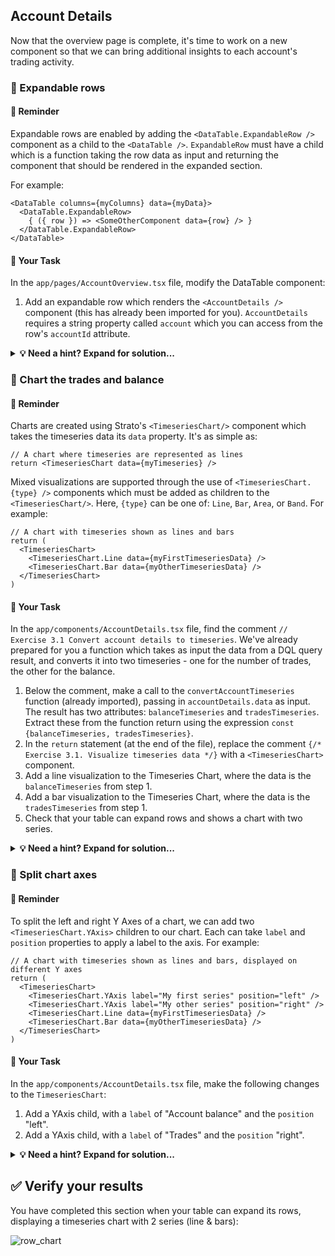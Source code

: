 ## Account Details

Now that the overview page is complete, it's time to work on a new component so that we can bring additional insights to each account's trading activity.

### 📌 Expandable rows

#### 📖 Reminder

Expandable rows are enabled by adding the `<DataTable.ExpandableRow />` component as a child to the `<DataTable />`. `ExpandableRow` must have a child which is a function taking the row data as input and returning the component that should be rendered in the expanded section. 

For example:

```JSX
<DataTable columns={myColumns} data={myData}>
  <DataTable.ExpandableRow>
    { ({ row }) => <SomeOtherComponent data={row} /> }
  </DataTable.ExpandableRow>
</DataTable>
```

#### 📄 Your Task

In the `app/pages/AccountOverview.tsx` file, modify the DataTable component:

1. Add an expandable row which renders the `<AccountDetails />` component (this has already been imported for you). `AccountDetails` requires a string property called `account` which you can access from the row's `accountId` attribute.

<details>
  <summary>
    <strong>💡 Need a hint? Expand for solution...</strong>
  </summary>

```JSX
<DataTable
  columns={columns}
  data={accounts.data?.records ?? []}
  sortable
  variant={{
    contained: true,
    rowSeparation: "zebraStripes",
    verticalDividers: true,
  }}
>
  <DataTable.Pagination defaultPageSize={20} />
  <DataTable.ExpandableRow>
    { ({row}) => <AccountDetails account={row.accountId} /> }
  </DataTable.ExpandableRow>
</DataTable>
```

</details>

### 📌 Chart the trades and balance

#### 📖 Reminder

Charts are created using Strato's `<TimeseriesChart/>` component which takes the timeseries data its `data` property. It's as simple as:

```JSX
// A chart where timeseries are represented as lines
return <TimeseriesChart data={myTimeseries} />
```

Mixed visualizations are supported through the use of `<TimeseriesChart.{type} />` components which must be added as children to the `<TimeseriesChart/>`. Here, `{type}` can be one of: `Line`, `Bar`, `Area`, or `Band`. For example:

```JSX
// A chart with timeseries shown as lines and bars
return (
  <TimeseriesChart>
    <TimeseriesChart.Line data={myFirstTimeseriesData} />
    <TimeseriesChart.Bar data={myOtherTimeseriesData} />
  </TimeseriesChart>
)
```

#### 📄 Your Task

In the `app/components/AccountDetails.tsx` file, find the comment `// Exercise 3.1 Convert account details to timeseries`. We've already prepared for you a function which takes as input the data from a DQL query result, and converts it into two timeseries - one for the number of trades, the other for the balance.

1. Below the comment, make a call to the `convertAccountTimeseries` function (already imported), passing in `accountDetails.data` as input. The result has two attributes: `balanceTimeseries` and `tradesTimeseries`. Extract these from the function return using the expression `const {balanceTimeseries, tradesTimeseries}`.
2. In the `return` statement (at the end of the file), replace the comment `{/* Exercise 3.1. Visualize timeseries data */}` with a `<TimeseriesChart>` component.
3. Add a line visualization to the Timeseries Chart, where the data is the `balanceTimeseries` from step 1.
4. Add a bar visualization to the Timeseries Chart, where the data is the `tradesTimeseries` from step 1.
5. Check that your table can expand rows and shows a chart with two series.

<details>
  <summary>
    <strong>💡 Need a hint? Expand for solution...</strong>
  </summary>

```JSX
// Exercise 2.1. Convert account details to timeseries
const { balanceTimeseries, tradesTimeseries } = convertAccountTimeseries(accountDetails.data);

return (
  <Flex flexDirection="column">
    {/* Exercise 2.1. Visualize timeseries data */}
    <TimeseriesChart>
      <TimeseriesChart.Line data={balanceTimeseries} />
      <TimeseriesChart.Bar data={tradesTimeseries} />
    </TimeseriesChart>
    {/* Exercise 2.2. Add intent button */}
  </Flex>
);
```

</details>

### 📌 Split chart axes

#### 📖 Reminder

To split the left and right Y Axes of a chart, we can add two `<TimeseriesChart.YAxis>` children to our chart. Each can take `label` and `position` properties to apply a label to the axis. For example:

```JSX
// A chart with timeseries shown as lines and bars, displayed on different Y axes
return (
  <TimeseriesChart>
    <TimeseriesChart.YAxis label="My first series" position="left" />
    <TimeseriesChart.YAxis label="My other series" position="right" />
    <TimeseriesChart.Line data={myFirstTimeseriesData} />
    <TimeseriesChart.Bar data={myOtherTimeseriesData} />
  </TimeseriesChart>
)
```

#### 📄 Your Task

In the `app/components/AccountDetails.tsx` file, make the following changes to the `TimeseriesChart`:

1. Add a YAxis child, with a `label` of "Account balance" and the `position` "left".
2. Add a YAxis child, with a `label` of "Trades" and the `position` "right".

<details>
  <summary>
    <strong>💡 Need a hint? Expand for solution...</strong>
  </summary>

```JSX
{/* Exercise 2.1. Visualize timeseries data */}
<TimeseriesChart>
  <TimeseriesChart.YAxis label="Account balance" position="left" />
  <TimeseriesChart.YAxis label="Trades" position="right" />
  <TimeseriesChart.Line data={balanceTimeseries} />
  <TimeseriesChart.Bar data={tradesTimeseries} />
</TimeseriesChart>
```

</details>

## ✅ Verify your results

You have completed this section when your table can expand its rows, displaying a timeseries chart with 2 series (line & bars):

![row_chart](../../assets/images/21_timeseries_chart.png)